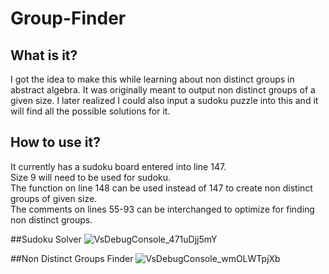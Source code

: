 # Group-Finder

## What is it?
I got the idea to make this while learning about non distinct groups in abstract algebra.
It was originally meant to output non distinct groups of a given size.
I later realized I could also input a sudoku puzzle into this and it will find all the possible solutions for it.

## How to use it?
It currently has a sudoku board entered into line 147.<br/>
Size 9 will need to be used for sudoku.<br/>
The function on line 148 can be used instead of 147 to create non distinct groups of given size.<br/>
The comments on lines 55-93 can be interchanged to optimize for finding non distinct groups.<br/>

##Sudoku Solver
![VsDebugConsole_471uDjj5mY](https://user-images.githubusercontent.com/22421950/116191385-6f4f7080-a6e9-11eb-8b7b-11caa4473693.png)

##Non Distinct Groups Finder
![VsDebugConsole_wmOLWTpjXb](https://user-images.githubusercontent.com/22421950/116191366-68c0f900-a6e9-11eb-9daf-e46dc426cdf0.png)
